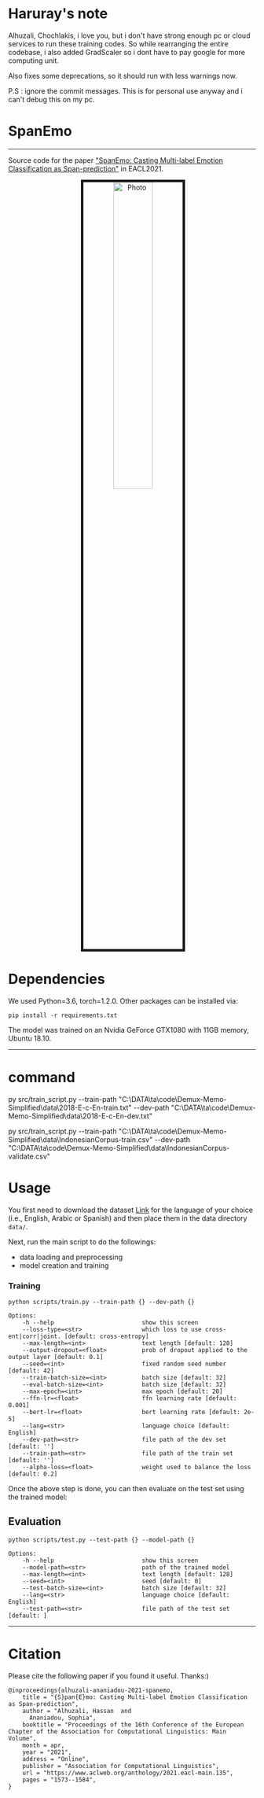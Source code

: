 # Haruray's note

Alhuzali, Chochlakis, i love you, but i don't have strong enough pc or cloud services to run these training codes. So while rearranging the entire codebase, i also added GradScaler so i dont have to pay google for more computing unit.

Also fixes some deprecations, so it should run with less warnings now.

P.S : ignore the commit messages. This is for personal use anyway and i can't debug this on my pc.

# SpanEmo

---

Source code for the paper ["SpanEmo: Casting Multi-label Emotion Classification as Span-prediction"](https://www.aclweb.org/anthology/2021.eacl-main.135.pdf) in EACL2021.

<p align="center">
  <img src="https://github.com/hasanhuz/SpanEmo/blob/master/SpanEmo_arch.PNG?raw=true" alt="Photo" border="5" width=40%/> 
</p>

# Dependencies

We used Python=3.6, torch=1.2.0. Other packages can be installed via:

```angular2html
pip install -r requirements.txt
```

The model was trained on an Nvidia GeForce GTX1080 with 11GB memory, Ubuntu 18.10.

---

# command

py src/train_script.py --train-path "C:\DATA\ta\code\Demux-Memo-Simplified\data\2018-E-c-En-train.txt" --dev-path "C:\DATA\ta\code\Demux-Memo-Simplified\data\2018-E-c-En-dev.txt"

py src/train_script.py --train-path "C:\DATA\ta\code\Demux-Memo-Simplified\data\IndonesianCorpus-train.csv" --dev-path "C:\DATA\ta\code\Demux-Memo-Simplified\data\IndonesianCorpus-validate.csv"

# Usage

You first need to download the dataset [Link](https://competitions.codalab.org/competitions/17751#learn_the_details-datasets) for the language of your choice (i.e., English, Arabic or Spanish) and then place them in the data directory `data/`.

Next, run the main script to do the followings:

- data loading and preprocessing
- model creation and training

### Training

```
python scripts/train.py --train-path {} --dev-path {}

Options:
    -h --help                         show this screen
    --loss-type=<str>                 which loss to use cross-ent|corr|joint. [default: cross-entropy]
    --max-length=<int>                text length [default: 128]
    --output-dropout=<float>          prob of dropout applied to the output layer [default: 0.1]
    --seed=<int>                      fixed random seed number [default: 42]
    --train-batch-size=<int>          batch size [default: 32]
    --eval-batch-size=<int>           batch size [default: 32]
    --max-epoch=<int>                 max epoch [default: 20]
    --ffn-lr=<float>                  ffn learning rate [default: 0.001]
    --bert-lr=<float>                 bert learning rate [default: 2e-5]
    --lang=<str>                      language choice [default: English]
    --dev-path=<str>                  file path of the dev set [default: '']
    --train-path=<str>                file path of the train set [default: '']
    --alpha-loss=<float>              weight used to balance the loss [default: 0.2]
```

Once the above step is done, you can then evaluate on the test set using the trained model:

## Evaluation

```
python scripts/test.py --test-path {} --model-path {}

Options:
    -h --help                         show this screen
    --model-path=<str>                path of the trained model
    --max-length=<int>                text length [default: 128]
    --seed=<int>                      seed [default: 0]
    --test-batch-size=<int>           batch size [default: 32]
    --lang=<str>                      language choice [default: English]
    --test-path=<str>                 file path of the test set [default: ]
```

---

# Citation

Please cite the following paper if you found it useful. Thanks:)

```
@inproceedings{alhuzali-ananiadou-2021-spanemo,
    title = "{S}pan{E}mo: Casting Multi-label Emotion Classification as Span-prediction",
    author = "Alhuzali, Hassan  and
      Ananiadou, Sophia",
    booktitle = "Proceedings of the 16th Conference of the European Chapter of the Association for Computational Linguistics: Main Volume",
    month = apr,
    year = "2021",
    address = "Online",
    publisher = "Association for Computational Linguistics",
    url = "https://www.aclweb.org/anthology/2021.eacl-main.135",
    pages = "1573--1584",
}
```
